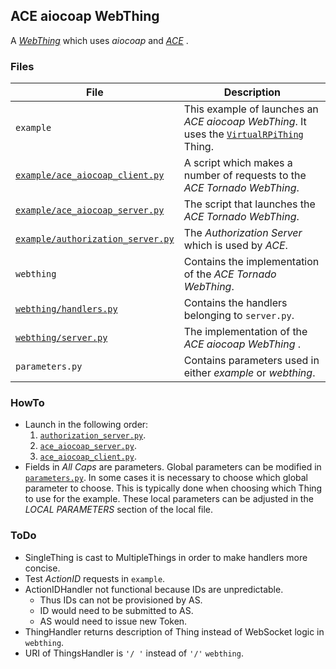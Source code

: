 ## ACE aiocoap WebThing

A 
[_WebThing_](https://github.com/mozilla-iot/webthing-python "github.com/mozilla-iot/webthing-python")
which uses _aiocoap_ and 
[_ACE_](https://github.com/DurandA/ace/tree/master/ace/rs "github.com/DurandA/ace/tree/master/ace/rs")
.

### Files
| File | Description |
|---|---|
|`example`  | This example of launches an _ACE aiocoap WebThing_. It uses the [`VirtualRPiThing`](https://github.com/IO42630/secure_webthings/blob/master/things/virt_rpi_thing.py) Thing.|
|[`example/ace_aiocoap_client.py`](https://github.com/IO42630/secure_webthings/blob/master/webthing_ace_aiocoap/example/ace_aiocoap_client.py) | A script which makes a number of requests  to the _ACE Tornado WebThing_.|
|[`example/ace_aiocoap_server.py`](https://github.com/IO42630/secure_webthings/blob/master/webthing_ace_aiocoap/example/ace_aiocoap_server.py) | The script that launches the _ACE Tornado WebThing_.|
|[`example/authorization_server.py`](https://github.com/IO42630/secure_webthings/blob/master/webthing_ace_aiocoap/example/authorization_server.py) | The _Authorization Server_ which is used by _ACE_.|
|`webthing` | Contains the implementation of the _ACE Tornado WebThing_.|
|[`webthing/handlers.py`](https://github.com/IO42630/secure_webthings/blob/master/webthing_ace_aiocoap/webthing/handlers.py) | Contains the handlers belonging to `server.py`.|
|[`webthing/server.py`](https://github.com/IO42630/secure_webthings/blob/master/webthing_ace_aiocoap/webthing/server.py) | The implementation of the _ACE aiocoap WebThing_ .|
|`parameters.py` | Contains parameters used in either _example_ or _webthing_.|





### HowTo
+ Launch in the following order:
    1. [`authorization_server.py`](https://github.com/IO42630/secure_webthings/blob/master/webthing_ace_tornado/example/authorization_server.py).
    2. [`ace_aiocoap_server.py`](https://github.com/IO42630/secure_webthings/blob/master/webthing_ace_aiocoap/example/ace_aiocoap_server.py).
    3. [`ace_aiocoap_client.py`](https://github.com/IO42630/secure_webthings/blob/master/webthing_ace_aiocoap/example/ace_aiocoap_client.py).
+ Fields in _All Caps_ are parameters. 
Global parameters can be modified in 
[`parameters.py`](https://github.com/IO42630/secure_webthings/blob/master/webthing_ace_aiocoap/parameters.py).
In some cases it is necessary to choose which 
global parameter to choose.
This is typically done when choosing which Thing to use for the example.
These local parameters can be adjusted in the
 _LOCAL PARAMETERS_ section of the 
local file.

### ToDo
+ SingleThing is cast to MultipleThings in order to make handlers more concise.
+ Test _ActionID_ requests in `example`.
+ ActionIDHandler not functional because IDs are unpredictable.
  + Thus IDs can not be provisioned by AS.
  + ID would need to be submitted to AS.
  + AS would need to issue new Token.
+ ThingHandler returns description of Thing instead of WebSocket logic in `webthing`.
+ URI of ThingsHandler is `'/ '` instead of `'/'` `webthing`.
